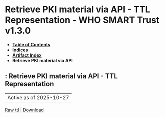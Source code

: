 # Retrieve PKI material via API - TTL Representation - WHO SMART Trust v1.3.0

* [**Table of Contents**](toc.md)
* [**Indices**](indices.md)
* [**Artifact Index**](artifacts.md)
* **Retrieve PKI material via API**

## : Retrieve PKI material via API - TTL Representation

| |
| :--- |
| Active as of 2025-10-27 |

[Raw ttl](Requirements-RetrievePKIMaterialAPI.ttl) | [Download](Requirements-RetrievePKIMaterialAPI.ttl)

